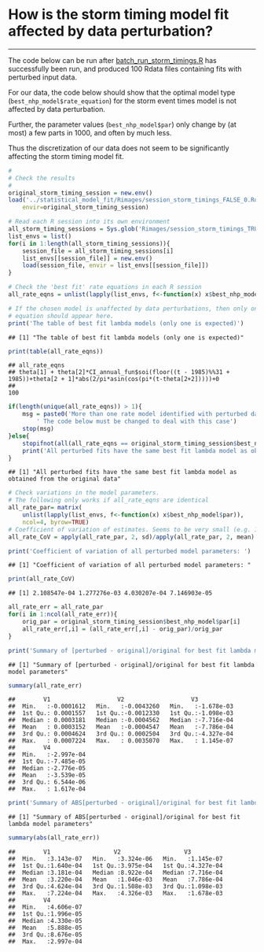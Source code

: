 # How is the storm timing model fit affected by data perturbation?
------------------------------------------------------------------------

The code below can be run after
[batch_run_storm_timings.R](batch_run_storm_timings.R) has successfully been
run, and produced 100 Rdata files containing fits with perturbed input data.

For our data, the code below should show that the optimal model type (`best_nhp_model$rate_equation`)
for the storm event times model is not affected by data perturbation.

Further, the parameter values (`best_nhp_model$par`) only change by (at most) a
few parts in 1000, and often by much less.

Thus the discretization of our data does not seem to be significantly affecting
the storm timing model fit.


```r
#
# Check the results
#
original_storm_timing_session = new.env()
load('../statistical_model_fit/Rimages/session_storm_timings_FALSE_0.Rdata', 
    envir=original_storm_timing_session)

# Read each R session into its own environment
all_storm_timing_sessions = Sys.glob('Rimages/session_storm_timings_TRUE_*.Rdata')
list_envs = list()
for(i in 1:length(all_storm_timing_sessions)){
    session_file = all_storm_timing_sessions[i]
    list_envs[[session_file]] = new.env()
    load(session_file, envir = list_envs[[session_file]])
}

# Check the 'best fit' rate equations in each R session
all_rate_eqns = unlist(lapply(list_envs, f<-function(x) x$best_nhp_model$rate_equation))

# If the chosen model is unaffected by data perturbations, then only one
# equation should appear here.
print('The table of best fit lambda models (only one is expected)')
```

```
## [1] "The table of best fit lambda models (only one is expected)"
```

```r
print(table(all_rate_eqns))
```

```
## all_rate_eqns
## theta[1] + theta[2]*CI_annual_fun$soi(floor((t - 1985)%%31 + 1985))+theta[2 + 1]*abs(2/pi*asin(cos(pi*(t-theta[2+2]))))+0 
##                                                                                                                       100
```

```r
if(length(unique(all_rate_eqns)) > 1){
    msg = paste0('More than one rate model identified with perturbed data.\n',
        ' The code below must be changed to deal with this case')
    stop(msg)
}else{
    stopifnot(all(all_rate_eqns == original_storm_timing_session$best_nhp_model$rate_equation))
    print('All perturbed fits have the same best fit lambda model as obtained from the original data')
}
```

```
## [1] "All perturbed fits have the same best fit lambda model as obtained from the original data"
```

```r
# Check variations in the model parameters.
# The following only works if all_rate_eqns are identical
all_rate_par= matrix(
    unlist(lapply(list_envs, f<-function(x) x$best_nhp_model$par)), 
    ncol=4, byrow=TRUE)
# Coefficient of variation of estimates. Seems to be very small (e.g. 1/1000)
all_rate_CoV = apply(all_rate_par, 2, sd)/apply(all_rate_par, 2, mean)

print('Coefficient of variation of all perturbed model parameters: ')
```

```
## [1] "Coefficient of variation of all perturbed model parameters: "
```

```r
print(all_rate_CoV)
```

```
## [1] 2.108547e-04 1.277276e-03 4.030207e-04 7.146903e-05
```

```r
all_rate_err = all_rate_par
for(i in 1:ncol(all_rate_err)){ 
    orig_par = original_storm_timing_session$best_nhp_model$par[i]
    all_rate_err[,i] = (all_rate_err[,i] - orig_par)/orig_par
}

print('Summary of [perturbed - original]/original for best fit lambda model parameters')
```

```
## [1] "Summary of [perturbed - original]/original for best fit lambda model parameters"
```

```r
summary(all_rate_err)
```

```
##        V1                   V2                   V3            
##  Min.   :-0.0001612   Min.   :-0.0043260   Min.   :-1.678e-03  
##  1st Qu.: 0.0001557   1st Qu.:-0.0012330   1st Qu.:-1.098e-03  
##  Median : 0.0003181   Median :-0.0004562   Median :-7.716e-04  
##  Mean   : 0.0003152   Mean   :-0.0004547   Mean   :-7.786e-04  
##  3rd Qu.: 0.0004624   3rd Qu.: 0.0002504   3rd Qu.:-4.327e-04  
##  Max.   : 0.0007224   Max.   : 0.0035070   Max.   : 1.145e-07  
##        V4            
##  Min.   :-2.997e-04  
##  1st Qu.:-7.485e-05  
##  Median :-2.776e-05  
##  Mean   :-3.539e-05  
##  3rd Qu.: 6.544e-06  
##  Max.   : 1.617e-04
```

```r
print('Summary of ABS[perturbed - original]/original for best fit lambda model parameters')
```

```
## [1] "Summary of ABS[perturbed - original]/original for best fit lambda model parameters"
```

```r
summary(abs(all_rate_err))
```

```
##        V1                  V2                  V3           
##  Min.   :3.143e-07   Min.   :3.324e-06   Min.   :1.145e-07  
##  1st Qu.:1.640e-04   1st Qu.:3.975e-04   1st Qu.:4.327e-04  
##  Median :3.181e-04   Median :8.922e-04   Median :7.716e-04  
##  Mean   :3.220e-04   Mean   :1.046e-03   Mean   :7.786e-04  
##  3rd Qu.:4.624e-04   3rd Qu.:1.508e-03   3rd Qu.:1.098e-03  
##  Max.   :7.224e-04   Max.   :4.326e-03   Max.   :1.678e-03  
##        V4           
##  Min.   :4.606e-07  
##  1st Qu.:1.996e-05  
##  Median :4.330e-05  
##  Mean   :5.888e-05  
##  3rd Qu.:8.676e-05  
##  Max.   :2.997e-04
```
